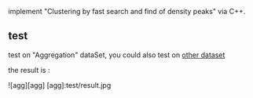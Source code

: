 
implement "Clustering by fast search and find of density peaks" via C++.

## test 

test on "Aggregation" dataSet, you could also test on [other dataset](https://cs.joensuu.fi/sipu/datasets/)

the result is :

![agg][agg]
[agg]:test/result.jpg

